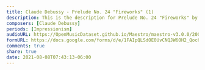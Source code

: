 ```yaml
---
title: Claude Debussy - Prelude No. 24 "Fireworks" (1)
description: This is the description for Prelude No. 24 "Fireworks" by Claude Debussy
composers: [Claude Debussy]
periods: [Impressionism]
audioURL: https://OpenMusicDataset.github.io/Maestro/maestro-v3.0.0/2008/MIDI-Unprocessed_04_R2_2008_01-04_ORIG_MID--AUDIO_04_R2_2008_wav--1.midi
formURL: https://docs.google.com/forms/d/e/1FAIpQLSdOE0UvCNQJW6OH2_Qoc65FG-iEVFZkALJoHHVCXuGnQ_LlYA/viewform
comments: true
share: true
date: 2021-08-08T07:43:13-06:00
---
```

